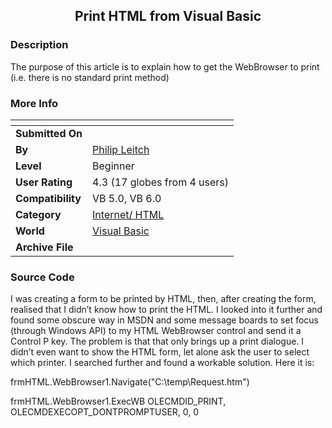 ﻿<div align="center">

## Print HTML from Visual Basic


</div>

### Description

The purpose of this article is to explain how to get the WebBrowser to print (i.e. there is no standard print method)
 
### More Info
 


<span>             |<span>
---                |---
**Submitted On**   |
**By**             |[Philip Leitch](https://github.com/Planet-Source-Code/PSCIndex/blob/master/ByAuthor/philip-leitch.md)
**Level**          |Beginner
**User Rating**    |4.3 (17 globes from 4 users)
**Compatibility**  |VB 5\.0, VB 6\.0
**Category**       |[Internet/ HTML](https://github.com/Planet-Source-Code/PSCIndex/blob/master/ByCategory/internet-html__1-34.md)
**World**          |[Visual Basic](https://github.com/Planet-Source-Code/PSCIndex/blob/master/ByWorld/visual-basic.md)
**Archive File**   |[](https://github.com/Planet-Source-Code/philip-leitch-print-html-from-visual-basic__1-37377/archive/master.zip)





### Source Code

<p>I was creating a form to be printed by HTML, then, after creating the form, realised that I didn’t know how to print the HTML. I looked into it further and found some obscure way in MSDN and some message boards to set focus (through Windows API) to my HTML WebBrowser control and send it a Control P key. The problem is that that only brings up a print dialogue. I didn’t even want to show the HTML form, let alone ask the user to select which printer. I searched further and found a workable solution. Here it is:</p>
<p></p>
<p></p>
<p>frmHTML.WebBrowser1.Navigate(&quot;C:\temp\Request.htm&quot;)</p>
<p>frmHTML.WebBrowser1.ExecWB OLECMDID_PRINT, OLECMDEXECOPT_DONTPROMPTUSER, 0, 0</p>

